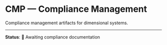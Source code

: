 # CMP — Compliance Management

Compliance management artifacts for dimensional systems.

---

**Status**: 🚧 Awaiting compliance documentation
